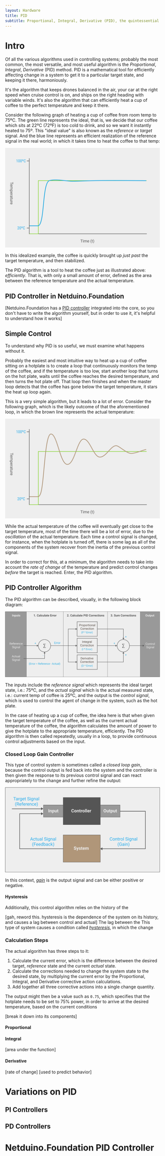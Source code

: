 ```yaml
---
layout: Hardware
title: PID
subtitle: Proportional, Integral, Derivative (PID), the quintessential industrial control algorithm.
---
```


# Intro

Of all the various algorithms used in controlling systems; probably the most common, the most versatile, and most useful algorithm is the _Proportional_, _Integral_, _Derivative_ (PID) method. PID is a mathematical tool for efficiently affecting change in a system to get it to a particular target state, and keeping it there, harmoniously. 

It's the algorithm that keeps drones balanced in the air, your car at the right speed when cruise control is on, and ships on the right heading with variable winds. It's also the algorithm that can efficiently heat a cup of coffee to the perfect temperature and keep it there.

Consider the following graph of heating a cup of coffee from room temp to 75ºC. The green line represents the ideal, that is, we decide that our coffee which sits at 22ºC (72ºF) is too cold to drink, and so we want it instantly heated to 75º. This "ideal value" is also known as the _reference_ or _target_ signal. And the blue line represents an efficient realization of the reference signal in the real world; in which it takes time to heat the coffee to that temp:

![](PID_Reference_and_Ideal.svg)

In this idealized example, the coffee is quickly brought up _just past_ the target temperature, and then stabilized. 

The PID algorithm is a tool to heat the coffee just as illustrated above: _efficiently_.  That is, with only a small amount of error, defined as the area between the reference temperature and the actual temperature. 

## PID Controller in Netduino.Foundation

[Netduino.Foundation has a [PID controller](Link) integrated into the core, so you don't have to write the algorithm yourself, but in order to use it, it's helpful to understand how it works]

## Simple Control

To understand why PID is so useful, we must examine what happens without it. 

Probably the easiest and most intuitive way to heat up a cup of coffee sitting on a hotplate is to create a loop that continuously monitors the temp of the coffee, and if the temperature is too low, start another loop that turns on the hot plate, waits until the coffee reaches the desired temperature, and then turns the hot plate off. That loop then finishes and when the master loop detects that the coffee has gone below the target temperature, it stars the heat up loop again.

This is a very simple algorithm, but it leads to a lot of error. Consider the following graph, which is the likely outcome of that the aforementioned loop, in which the brown line represents the actual temperature:

![](PID_Proportional.svg)

While the actual temperature of the coffee will eventually get close to the target temperature, most of the time there will be a lot of error, due to the _oscillation_ of the actual temperature. Each time a control signal is changed, for instance, when the hotplate is turned off, there is some lag as all of the components of the system recover from the inertia of the previous control signal. 

In order to correct for this, at a minimum, the algorithm needs to take into account the _rate of change_ of the temperature and predict control changes _before_ the target is reached. Enter, the PID algorithm.

## PID Controller Algorithm

The PID algorithm can be described, visually, in the following block diagram:

![](PID_Block_Diagram.svg)

The inputs include the _reference signal_ which represents the ideal target state, i.e.: 75ºC, and the _actual signal_ which is the actual measured state, i.e.: current temp of coffee is 25ºC, and the output is the _control signal_, which is used to control the agent of change in the system, such as the hot plate.

In the case of heating up a cup of coffee, the idea here is that when given the target temperature of the coffee, as well as the current actual temperature of the coffee, the algorithm calculates the amount of power to give the hotplate to the appropriate temperature, efficiently. The PID algorithm is then called repeatedly, usually in a loop, to provide continuous control adjustments based on the input.

### Closed Loop Gain Controller

This type of control system is sometimes called a _closed loop gain_, because the control output is fed back into the system and the controller is then given the response to its previous control signal and can react appropriately to the change and further refine the output:

![](Closed_Loop_Gain_Controller.svg)

In this context, [_gain_](https://en.wikipedia.org/wiki/Gain_(electronics)) is the output signal and can be either positive or negative. 

#### Hysteresis

Additionally, this control algorithm relies on the history of the 

[gah, reword this. hysteresis is the dependence of the system on its history, and causes a lag between control and actual]
The lag between the 
This type of system causes a condition called [_hysteresis_](https://en.wikipedia.org/wiki/Hysteresis), in which the change 


### Calculation Steps

The actual algorithm has three steps to it:

 1. Calculate the current error, which is the difference between the desired target, _reference_ state and the current _actual_ state.
 2. Calculate the corrections needed to change the system state to the desired state, by multiplying the current error by the Proportional, Integral, and Derivative corrective action calculations.
 3. Add together all three corrective actions into a single change quantity.

The output might then be a value such as `0.75`, which specifies that the hotplate needs to be set to 75% power, in order to arrive at the desired temperature, based on the current conditions

[break it down into its components]

#### Proportional



#### Integral

[area under the function]

#### Derivative

[rate of change]
[used to predict behavior]

# Variations on PID

## PI Controllers

## PD Controllers

# Netduino.Foundation PID Controller

